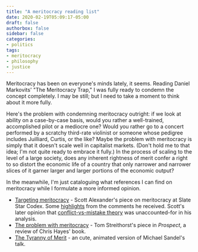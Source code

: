 ```yaml
---
title: "A meritocracy reading list"
date: 2020-02-19T05:09:17-05:00
draft: false
authorbox: false
sidebar: false
categories:
- politics
tags:
- meritocracy
- philosophy
- justice
---
```

Meritocracy has been on everyone's minds lately, it seems. Reading Daniel Markovits' "The Meritocracy Trap," I was fully ready to condemn the concept completely. I may be still; but I need to take a moment to think about it more fully.

Here's the problem with condemning meritocracy outright: if we look at ability on a case-by-case basis, would you rather a well-trained, accomplished pilot or a mediocre one? Would you rather go to a concert performed by a scratchy third-rate violinist or someone whose pedigree includes Juilliard, Curtis, or the like? Maybe the problem with meritocracy is simply that it doesn't scale well in capitalist markets. (Don't hold me to that idea; I'm not quite ready to embrace it fully.) In the process of scaling to the level of a large society, does any inherent rightness of merit confer a right to so distort the economic life of a country that only narrower and narrower slices of it garner larger and larger portions of the economic output?

In the meanwhile, I'm just cataloguing what references I can find on meritocracy while I formulate a more informed opinion.

- [Targeting meritocracy](https://slatestarcodex.com/2017/07/24/targeting-meritocracy/) - Scott Alexander's piece on meritocracy at Slate Star Codex. Some [highlights](https://slatestarcodex.com/2017/07/25/highlights-from-the-comment-thread-on-meritocracy/) from the comments he received. Scott's later opinion that [conflict-vs-mistake theory](https://slatestarcodex.com/2018/01/24/conflict-vs-mistake/) was unaccounted-for in his analysis.
- [The problem with meritocracy](https://www.prospectmagazine.co.uk/politics/the-problem-with-meritocracy-twilight-elites-review-hayes) - Tom Streithorst's piece in _Prospect_, a review of Chris Hayes' book.
- [The Tyranny of Merit](https://www.thersa.org/discover/videos/rsa-animate/rsa-minimate/2019/the-tyranny-of-merit--michael-sandel) - an cute, animated version of Michael Sandel's talk.
